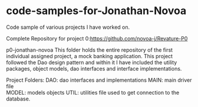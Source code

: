 # code-samples-for-Jonathan-Novoa
Code sample of various projects I have worked on. 

Complete Repository for project 0:https://github.com/novoa-j/Revature-P0

p0-jonathan-novoa
This folder holds the entire repository of the first individual assigned project, a mock banking application. This project followed the Dao design pattern and within it I have included the utility packages, object models, dao interfaces and interface implementations.

Project Folders: 
DAO: dao interfaces and implementations
MAIN: main driver file  
MODEL: models objects
UTIL: utilities file used to get connection to the database. 

